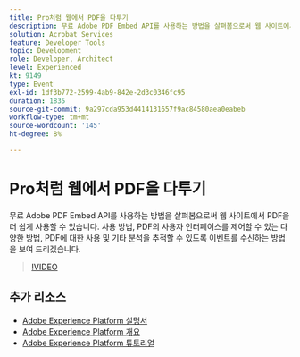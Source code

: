 ```yaml
---
title: Pro처럼 웹에서 PDF을 다투기
description: 무료 Adobe PDF Embed API를 사용하는 방법을 살펴봄으로써 웹 사이트에서 PDF을 더 쉽게 사용할 수 있습니다. 사용 방법, PDF의 사용자 인터페이스를 제어할 수 있는 다양한 방법, PDF에 대한 사용 및 기타 분석을 추적할 수 있도록 이벤트를 수신하는 방법을 보여 드리겠습니다.
solution: Acrobat Services
feature: Developer Tools
topic: Development
role: Developer, Architect
level: Experienced
kt: 9149
type: Event
exl-id: 1df3b772-2599-4ab9-842e-2d3c0346fc95
duration: 1835
source-git-commit: 9a297cda953d4414131657f9ac84580aea0eabeb
workflow-type: tm+mt
source-wordcount: '145'
ht-degree: 8%

---
```


# Pro처럼 웹에서 PDF을 다투기

무료 Adobe PDF Embed API를 사용하는 방법을 살펴봄으로써 웹 사이트에서 PDF을 더 쉽게 사용할 수 있습니다. 사용 방법, PDF의 사용자 인터페이스를 제어할 수 있는 다양한 방법, PDF에 대한 사용 및 기타 분석을 추적할 수 있도록 이벤트를 수신하는 방법을 보여 드리겠습니다.


>[!VIDEO](https://video.tv.adobe.com/v/337602/?quality=12&learn=on&hidetitle=true)

## 추가 리소스

- [Adobe Experience Platform 설명서](https://experienceleague.adobe.com/docs/experience-platform.html)
- [Adobe Experience Platform 개요](https://experienceleague.adobe.com/docs/experience-platform/landing/home.html?lang=ko)
- [Adobe Experience Platform 튜토리얼](https://experienceleague.adobe.com/docs/platform-learn/tutorials/overview.html?lang=en)

